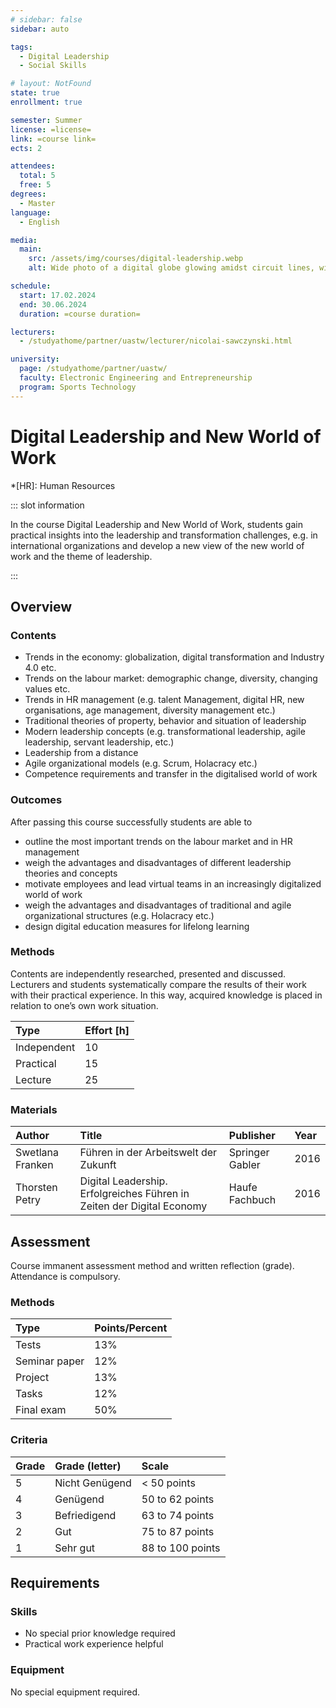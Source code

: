 ```yaml
---
# sidebar: false
sidebar: auto

tags:
  - Digital Leadership
  - Social Skills

# layout: NotFound
state: true
enrollment: true

semester: Summer
license: =license=
link: =course link=
ects: 2

attendees:
  total: 5
  free: 5
degrees:
  - Master
language:
  - English

media:
  main:
    src: /assets/img/courses/digital-leadership.webp
    alt: Wide photo of a digital globe glowing amidst circuit lines, with silhouettes of diverse professionals collaborating around it, emphasizing the concept of global digital leadership.

schedule:
  start: 17.02.2024
  end: 30.06.2024
  duration: =course duration=

lecturers:
  - /studyathome/partner/uastw/lecturer/nicolai-sawczynski.html

university:
  page: /studyathome/partner/uastw/
  faculty: Electronic Engineering and Entrepreneurship
  program: Sports Technology
---
```


# Digital Leadership and New World of Work

<!-- prettier-ignore -->
*[HR]: Human Resources

::: slot information

In the course Digital Leadership and New World of Work, students gain practical insights into the leadership and transformation challenges, e.g. in international organizations and develop a new view of the new world of work and the theme of leadership.

:::

## Overview

### Contents

- Trends in the economy: globalization, digital transformation and Industry 4.0 etc.
- Trends on the labour market: demographic change, diversity, changing values etc.
- Trends in HR management (e.g. talent Management, digital HR, new organisations, age management, diversity management etc.)
- Traditional theories of property, behavior and situation of leadership
- Modern leadership concepts (e.g. transformational leadership, agile leadership, servant leadership, etc.)
- Leadership from a distance
- Agile organizational models (e.g. Scrum, Holacracy etc.)
- Competence requirements and transfer in the digitalised world of work

### Outcomes

After passing this course successfully students are able to

- outline the most important trends on the labour market and in HR management
- weigh the advantages and disadvantages of different leadership theories and concepts
- motivate employees and lead virtual teams in an increasingly digitalized world of work
- weigh the advantages and disadvantages of traditional and agile organizational structures (e.g. Holacracy etc.)
- design digital education measures for lifelong learning

### Methods

Contents are independently researched, presented and discussed.
Lecturers and students systematically compare the results of their work with their practical experience.
In this way, acquired knowledge is placed in relation to one’s own work situation.

| Type        | Effort \[h\] |
| :---------- | :----------- |
| Independent | 10           |
| Practical   | 15           |
| Lecture     | 25           |

### Materials

| Author           | Title                                                                  | Publisher       | Year |
| :--------------- | :--------------------------------------------------------------------- | :-------------- | :--- |
| Swetlana Franken | Führen in der Arbeitswelt der Zukunft                                  | Springer Gabler | 2016 |
| Thorsten Petry   | Digital Leadership. Erfolgreiches Führen in Zeiten der Digital Economy | Haufe Fachbuch  | 2016 |

## Assessment

Course immanent assessment method and written reflection (grade).
Attendance is compulsory.

### Methods

| Type          | Points/Percent |
| :------------ | :------------- |
| Tests         | 13%            |
| Seminar paper | 12%            |
| Project       | 13%            |
| Tasks         | 12%            |
| Final exam    | 50%            |

### Criteria

| Grade | Grade (letter) | Scale            |
| :---- | :------------- | :--------------- |
| 5     | Nicht Genügend | < 50 points      |
| 4     | Genügend       | 50 to 62 points  |
| 3     | Befriedigend   | 63 to 74 points  |
| 2     | Gut            | 75 to 87 points  |
| 1     | Sehr gut       | 88 to 100 points |

## Requirements

### Skills

- No special prior knowledge required
- Practical work experience helpful

### Equipment

No special equipment required.
